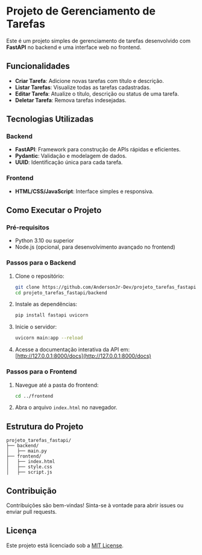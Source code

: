 # Projeto de Gerenciamento de Tarefas

Este é um projeto simples de gerenciamento de tarefas desenvolvido com **FastAPI** no backend e uma interface web no frontend.

## Funcionalidades

- **Criar Tarefa**: Adicione novas tarefas com título e descrição.
- **Listar Tarefas**: Visualize todas as tarefas cadastradas.
- **Editar Tarefa**: Atualize o título, descrição ou status de uma tarefa.
- **Deletar Tarefa**: Remova tarefas indesejadas.

## Tecnologias Utilizadas

### Backend
- **FastAPI**: Framework para construção de APIs rápidas e eficientes.
- **Pydantic**: Validação e modelagem de dados.
- **UUID**: Identificação única para cada tarefa.

### Frontend
- **HTML/CSS/JavaScript**: Interface simples e responsiva.

## Como Executar o Projeto

### Pré-requisitos
- Python 3.10 ou superior
- Node.js (opcional, para desenvolvimento avançado no frontend)

### Passos para o Backend
1. Clone o repositório:
   ```bash
   git clone https://github.com/AndersonJr-Dev/projeto_tarefas_fastapi.git
   cd projeto_tarefas_fastapi/backend
   ```
2. Instale as dependências:
   ```bash
   pip install fastapi uvicorn
   ```
3. Inicie o servidor:
   ```bash
   uvicorn main:app --reload
   ```
4. Acesse a documentação interativa da API em: [http://127.0.0.1:8000/docs](http://127.0.0.1:8000/docs)

### Passos para o Frontend
1. Navegue até a pasta do frontend:
   ```bash
   cd ../frontend
   ```
2. Abra o arquivo `index.html` no navegador.

## Estrutura do Projeto
```
projeto_tarefas_fastapi/
├── backend/
│   ├── main.py
├── frontend/
│   ├── index.html
│   ├── style.css
│   ├── script.js
```

## Contribuição
Contribuições são bem-vindas! Sinta-se à vontade para abrir issues ou enviar pull requests.

## Licença
Este projeto está licenciado sob a [MIT License](LICENSE).
